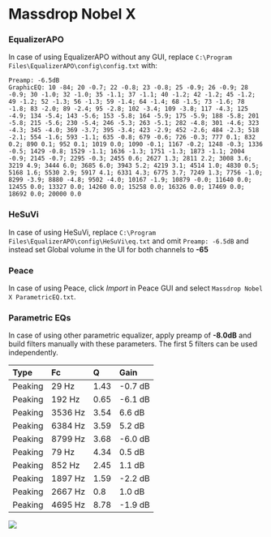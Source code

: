 # Massdrop Nobel X

### EqualizerAPO
In case of using EqualizerAPO without any GUI, replace `C:\Program Files\EqualizerAPO\config\config.txt`
with:
```
Preamp: -6.5dB
GraphicEQ: 10 -84; 20 -0.7; 22 -0.8; 23 -0.8; 25 -0.9; 26 -0.9; 28 -0.9; 30 -1.0; 32 -1.0; 35 -1.1; 37 -1.1; 40 -1.2; 42 -1.2; 45 -1.2; 49 -1.2; 52 -1.3; 56 -1.3; 59 -1.4; 64 -1.4; 68 -1.5; 73 -1.6; 78 -1.8; 83 -2.0; 89 -2.4; 95 -2.8; 102 -3.4; 109 -3.8; 117 -4.3; 125 -4.9; 134 -5.4; 143 -5.6; 153 -5.8; 164 -5.9; 175 -5.9; 188 -5.8; 201 -5.8; 215 -5.6; 230 -5.4; 246 -5.3; 263 -5.1; 282 -4.8; 301 -4.6; 323 -4.3; 345 -4.0; 369 -3.7; 395 -3.4; 423 -2.9; 452 -2.6; 484 -2.3; 518 -2.1; 554 -1.6; 593 -1.1; 635 -0.8; 679 -0.6; 726 -0.3; 777 0.1; 832 0.2; 890 0.1; 952 0.1; 1019 0.0; 1090 -0.1; 1167 -0.2; 1248 -0.3; 1336 -0.5; 1429 -0.8; 1529 -1.1; 1636 -1.3; 1751 -1.3; 1873 -1.1; 2004 -0.9; 2145 -0.7; 2295 -0.3; 2455 0.6; 2627 1.3; 2811 2.2; 3008 3.6; 3219 4.9; 3444 6.0; 3685 6.0; 3943 5.2; 4219 3.1; 4514 1.0; 4830 0.5; 5168 1.6; 5530 2.9; 5917 4.1; 6331 4.3; 6775 3.7; 7249 1.3; 7756 -1.0; 8299 -3.9; 8880 -4.8; 9502 -4.0; 10167 -1.9; 10879 -0.0; 11640 0.0; 12455 0.0; 13327 0.0; 14260 0.0; 15258 0.0; 16326 0.0; 17469 0.0; 18692 0.0; 20000 0.0
```

### HeSuVi
In case of using HeSuVi, replace `C:\Program Files\EqualizerAPO\config\HeSuVi\eq.txt` and omit `Preamp:
-6.5dB` and instead set Global volume in the UI for both channels to **-65**

### Peace
In case of using Peace, click *Import* in Peace GUI and select `Massdrop Nobel X ParametricEQ.txt`.

### Parametric EQs
In case of using other parametric equalizer, apply preamp of **-8.0dB** and build filters manually with
these parameters. The first 5 filters can be used independently.

| Type    | Fc      |    Q | Gain    |
|:--------|:--------|:-----|:--------|
| Peaking | 29 Hz   | 1.43 | -0.7 dB |
| Peaking | 192 Hz  | 0.65 | -6.1 dB |
| Peaking | 3536 Hz | 3.54 | 6.6 dB  |
| Peaking | 6384 Hz | 3.59 | 5.2 dB  |
| Peaking | 8799 Hz | 3.68 | -6.0 dB |
| Peaking | 79 Hz   | 4.34 | 0.5 dB  |
| Peaking | 852 Hz  | 2.45 | 1.1 dB  |
| Peaking | 1897 Hz | 1.59 | -2.2 dB |
| Peaking | 2667 Hz | 0.8  | 1.0 dB  |
| Peaking | 4695 Hz | 8.78 | -1.9 dB |

![](https://raw.githubusercontent.com/jaakkopasanen/AutoEq/master/results/innerfidelity/sbaf-serious/Massdrop%20Nobel%20X/Massdrop%20Nobel%20X.png)